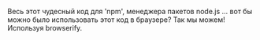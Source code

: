 Весь этот чудесный код для 'npm', менеджера пакетов node.js … вот бы можно было использовать этот код в браузере? Так мы можем! Используя browserify. 